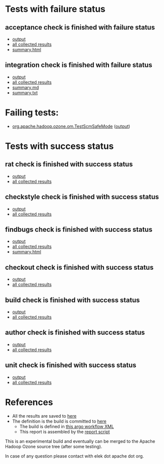 # Tests with failure status

## acceptance check is finished with failure status

   * [output](https://raw.githubusercontent.com/elek/ozone-ci-03/master/pr/pr-hdds-2034-58glm/acceptance/output.log)
   * [all collected results](https://github.com/elek/ozone-ci-03/tree/master/pr/pr-hdds-2034-58glm/acceptance)
   * [summary.html](https://elek.github.io/ozone-ci-03/pr/pr-hdds-2034-58glm/acceptance/summary.html)


## integration check is finished with failure status

   * [output](https://raw.githubusercontent.com/elek/ozone-ci-03/master/pr/pr-hdds-2034-58glm/integration/output.log)
   * [all collected results](https://github.com/elek/ozone-ci-03/tree/master/pr/pr-hdds-2034-58glm/integration)
   * [summary.md](https://github.com/elek/ozone-ci-03/tree/master/pr/pr-hdds-2034-58glm/integration/summary.md)
   * [summary.txt](https://github.com/elek/ozone-ci-03/tree/master/pr/pr-hdds-2034-58glm/integration/summary.txt)

# Failing tests: 

 * [org.apache.hadoop.ozone.om.TestScmSafeMode](hadoop-ozone/integration-test/org.apache.hadoop.ozone.om.TestScmSafeMode.txt) ([output](hadoop-ozone/integration-test/org.apache.hadoop.ozone.om.TestScmSafeMode-output.txt))


# Tests with success status

## rat check is finished with success status

   * [output](https://raw.githubusercontent.com/elek/ozone-ci-03/master/pr/pr-hdds-2034-58glm/rat/output.log)
   * [all collected results](https://github.com/elek/ozone-ci-03/tree/master/pr/pr-hdds-2034-58glm/rat)


## checkstyle check is finished with success status

   * [output](https://raw.githubusercontent.com/elek/ozone-ci-03/master/pr/pr-hdds-2034-58glm/checkstyle/output.log)
   * [all collected results](https://github.com/elek/ozone-ci-03/tree/master/pr/pr-hdds-2034-58glm/checkstyle)


## findbugs check is finished with success status

   * [output](https://raw.githubusercontent.com/elek/ozone-ci-03/master/pr/pr-hdds-2034-58glm/findbugs/output.log)
   * [all collected results](https://github.com/elek/ozone-ci-03/tree/master/pr/pr-hdds-2034-58glm/findbugs)
   * [summary.html](https://elek.github.io/ozone-ci-03/pr/pr-hdds-2034-58glm/findbugs/summary.html)


## checkout check is finished with success status

   * [output](https://raw.githubusercontent.com/elek/ozone-ci-03/master/pr/pr-hdds-2034-58glm/checkout/output.log)
   * [all collected results](https://github.com/elek/ozone-ci-03/tree/master/pr/pr-hdds-2034-58glm/checkout)


## build check is finished with success status

   * [output](https://raw.githubusercontent.com/elek/ozone-ci-03/master/pr/pr-hdds-2034-58glm/build/output.log)
   * [all collected results](https://github.com/elek/ozone-ci-03/tree/master/pr/pr-hdds-2034-58glm/build)


## author check is finished with success status

   * [output](https://raw.githubusercontent.com/elek/ozone-ci-03/master/pr/pr-hdds-2034-58glm/author/output.log)
   * [all collected results](https://github.com/elek/ozone-ci-03/tree/master/pr/pr-hdds-2034-58glm/author)


## unit check is finished with success status

   * [output](https://raw.githubusercontent.com/elek/ozone-ci-03/master/pr/pr-hdds-2034-58glm/unit/output.log)
   * [all collected results](https://github.com/elek/ozone-ci-03/tree/master/pr/pr-hdds-2034-58glm/unit)




# References

 * All the results are saved to [here](https://github.com/elek/ozone-ci-03/tree/master/pr/pr-hdds-2034-58glm/)
 * The definition is the build is committed to [here](https://github.com/elek/argo-ozone)
    * The build is defined in [this argo workflow XML](https://github.com/elek/argo-ozone/blob/master/ozone-build.yaml)
    * This report is assembled by the [report script](https://github.com/elek/argo-ozone/blob/master/scripts/report.sh)

This is an experimental build and eventually can be merged to the Apache Hadoop Ozone source tree (after some testing).

In case of any question please contact with elek dot apache dot org.
